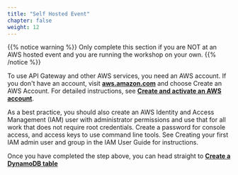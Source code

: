 ```yaml
---
title: "Self Hosted Event"
chapter: false
weight: 12
---
```


{{% notice warning %}}
Only complete this section if you are NOT at an AWS hosted event and you are running the workshop on your own.
{{% /notice %}}


To use API Gateway and other AWS services, you need an AWS account. If you don't have an account, visit [**aws.amazon.com**](https://aws.amazon.com/) and choose Create an AWS Account. For detailed instructions, see [**Create and activate an AWS account**](https://aws.amazon.com/premiumsupport/knowledge-center/create-and-activate-aws-account/).

As a best practice, you should also create an AWS Identity and Access Management (IAM) user with administrator permissions and use that for all work that does not require root credentials. Create a password for console access, and access keys to use command line tools. See Creating your first IAM admin user and group in the IAM User Guide for instructions. 

Once you have completed the step above, you can head straight to [**Create a DynamoDB table**](/020_createadynamodbtable/)